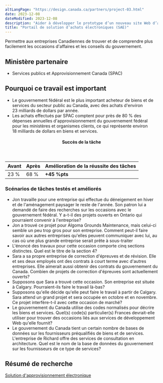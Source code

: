 ```yaml
---
altLangPage: "https://design.canada.ca/partners/project-03.html"
date: 2023-12-08
dateModified: 2023-12-08
description: "Aider à développer le prototype d’un nouveau site Web d’approvisionnement. Nous avons mis l’accent sur les besoins des entreprises nouvellement arrivées dans le domaine de l’approvisionnement au gouvernement. Nous avons fait des tests auprès de petites et moyennes entreprises pas encore inscrites comme fournisseurs du gouvernement du Canada. Date : Printemps/été 2019"
title: "Portail de solution d’achats électroniques (SAE)"
---
```

<p>Permettre aux entreprises Canadiennes de trouver et de comprendre plus facilement les occasions d'affaires et les conseils du gouvernement.</p>
<h2>Ministère partenaire</h2>
<ul>
  <li>Services publics et Approvisionnement Canada (SPAC)</li>
</ul>
<h2>Pourquoi ce travail est important</h2>
<ul class="lst-spcd">
  <li>Le gouvernement fédéral est le plus important acheteur de biens et de services du secteur public au Canada, avec des achats d'environ 23&nbsp;milliards de dollars par année.</li>
  <li>Les achats effectués par SPAC comptent pour près de 80&nbsp;% des dépenses annuelles d'approvisionnement du gouvernement fédéral pour les ministères et organismes clients, ce qui représente environ 18&nbsp;milliards de dollars en biens et services.</li>
</ul>
<div class="row mrgn-tp-lg mrgn-bttm-lg">
  <div class="col-md-8">
    <div class="panel panel-success">
      <header class="panel-heading">
        <h4 class="panel-title text-center">Succès de la tâche</h4>
      </header>
      <table class="table">
        <thead>
          <tr style="">
            <th scope="col" class="col-md-3">Avant</th>
            <th scope="col" class="col-md-3">Après</th>
            <th scope="col" class="col-md-6">Amélioration de la réussite des tâches</th>
          </tr>
        </thead>
        <tbody>
          <tr>
            <td class="table-smnum">23&nbsp;%</td>
            <td class="table-smnum">68&nbsp;%</td>
            <td class="table-smnum"><span class="text-success"><strong>+45&nbsp;%pts</strong></span></td>
          </tr>
        </tbody>
      </table>
    </div>
  </div>
</div>
<h3>Scénarios de tâches testés et améliorés</h3>
<ul class="lst-spcd">
  <li>Jon travaille pour une entreprise qui effectue du déneigement en hiver et de l'aménagement paysager le reste de l'année. Son patron lui a demandé de faire des recherches sur les occasions avec le gouvernement fédéral. Y a-t-il des projets ouverts en Ontario qui pourraient convenir à l'entreprise?</li>
  <li>Jon a trouvé ce projet pour Algoma Grounds Maintenance, mais celui-ci semble un peu trop gros pour son entreprise. Comment peut-il faire savoir aux autres entreprises qu'elles peuvent communiquer avec lui, au cas où une plus grande entreprise serait prête à sous-traiter</li>
  <li>L'énoncé des travaux pour cette occasion comporte cinq sections distinctes. Quel est le titre de la section 4?</li>
  <li>Sara a sa propre entreprise de correction d'épreuves et de révision. Elle et ses deux employés ont des contrats à court terme avec d'autres entreprises. Elle aimerait aussi obtenir des contrats du gouvernement du Canada. Combien de projets de correction d'épreuves sont actuellement ouverts?</li>
  <li>Supposons que Sara a trouvé cette occasion. Son entreprise est située à Calgary. Pourraient-ils faire le travail là-bas?</li>
  <li>Supposons qu'elle décide qu'elle peut faire le travail à partir de Calgary. Sara attend un grand projet et sera occupée en octobre et en novembre. Ce projet interfère-t-il avec cette occasion de marché?</li>
  <li>Le gouvernement du Canada utilise des codes normalisés pour décrire les biens et services. Quel(s) code(s) particulier(s) Frances devrait-elle utiliser pour trouver des occasions liés aux services de développement Web qu'elle fournit?</li>
  <li>Le gouvernement du Canada tient un certain nombre de bases de données sur les fournisseurs préqualifiés de biens et de services. L'entreprise de Richard offre des services de consultation en architecture. Quel est le nom de la base de données du gouvernement sur les fournisseurs de ce type de services?</li>
</ul>
<h2>Résumé de recherche</h2>
<p><a href="https://conception.canada.ca/resumes-recherche/achats-electroniques-resume-recherche">Solution d'approvisionnement électronique</a></p>
